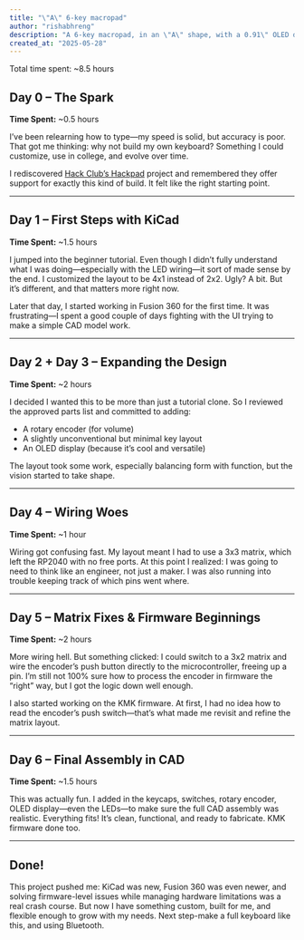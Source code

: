 ```yaml
---
title: "\"A\" 6-key macropad"
author: "rishabhreng"
description: "A 6-key macropad, in an \"A\" shape, with a 0.91\" OLED display, a rotary encoder, and an addressable LED"
created_at: "2025-05-28"
---
```

Total time spent: ~8.5 hours

## Day 0 – The Spark

**Time Spent:** ~0.5 hours

I’ve been relearning how to type—my speed is solid, but accuracy is poor. That got me thinking: why not build my own keyboard? Something I could customize, use in college, and evolve over time.

I rediscovered [Hack Club’s Hackpad](https://hackclub.com/hackpad/) project and remembered they offer support for exactly this kind of build. It felt like the right starting point.

---

## Day 1 – First Steps with KiCad  

**Time Spent:** ~1.5 hours  

I jumped into the beginner tutorial. Even though I didn’t fully understand what I was doing—especially with the LED wiring—it sort of made sense by the end. I customized the layout to be 4x1 instead of 2x2. Ugly? A bit. But it’s different, and that matters more right now.

Later that day, I started working in Fusion 360 for the first time. It was frustrating—I spent a good couple of days fighting with the UI trying to make a simple CAD model work.

---

## Day 2 + Day 3 – Expanding the Design  

**Time Spent:** ~2 hours  

I decided I wanted this to be more than just a tutorial clone. So I reviewed the approved parts list and committed to adding:

- A rotary encoder (for volume)
- A slightly unconventional but minimal key layout
- An OLED display (because it’s cool and versatile)

The layout took some work, especially balancing form with function, but the vision started to take shape.

---

## Day 4 – Wiring Woes  

**Time Spent:** ~1 hour  

Wiring got confusing fast. My layout meant I had to use a 3x3 matrix, which left the RP2040 with no free ports. At this point I realized: I was going to need to think like an engineer, not just a maker. I was also running into trouble keeping track of which pins went where.

---

## Day 5 – Matrix Fixes & Firmware Beginnings

**Time Spent:** ~2 hours  

More wiring hell. But something clicked: I could switch to a 3x2 matrix and wire the encoder’s push button directly to the microcontroller, freeing up a pin. I’m still not 100% sure how to process the encoder in firmware the “right” way, but I got the logic down well enough.

I also started working on the KMK firmware. At first, I had no idea how to read the encoder’s push switch—that’s what made me revisit and refine the matrix layout.

---

## Day 6 – Final Assembly in CAD

**Time Spent:** ~1.5 hours  

This was actually fun. I added in the keycaps, switches, rotary encoder, OLED display—even the LEDs—to make sure the full CAD assembly was realistic. Everything fits! It’s clean, functional, and ready to fabricate. KMK firmware done too.

---

## Done!

This project pushed me: KiCad was new, Fusion 360 was even newer, and solving firmware-level issues while managing hardware limitations was a real crash course. But now I have something custom, built for me, and flexible enough to grow with my needs. Next step-make a full keyboard like this, and using Bluetooth.
